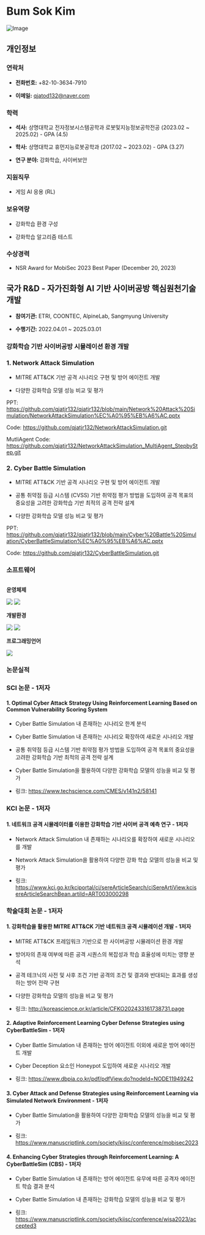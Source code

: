 # Bum Sok Kim

![Image](https://github.com/user-attachments/assets/e23f3a74-1a2b-49a5-b7b2-b74ef0c635b3)

## 개인정보
### 연락처
- **전화번호:** +82-10-3634-7910

- **이메일:** qjatod132@naver.com

### 학력
- **석사:** 상명대학교 전자정보시스템공학과 로봇및지능정보공학전공 (2023.02 ~ 2025.02) - GPA (4.5)

- **학사:** 상명대학교 휴먼지능로봇공학과 (2017.02 ~ 2023.02) - GPA (3.27)

- **연구 분야:** 강화학습, 사이버보안

### 지원직무
- 게임 AI 응용 (RL)

### 보유역량
- 강화학습 환경 구성

- 강화학습 알고리즘 테스트

### 수상경력
- NSR Award for MobiSec 2023 Best Paper (December 20, 2023)

## 국가 R&D - 자가진화형 AI 기반 사이버공방 핵심원천기술 개발
- **참여기관:** ETRI, COONTEC, AlpineLab, Sangmyung University

- **수행기간:** 2022.04.01 ~ 2025.03.01

### 강화학습 기반 사이버공방 시뮬레이션 환경 개발
### 1. Network Attack Simulation
- MITRE ATT&CK 기반 공격 시나리오 구현 및 방어 에이전트 개발

- 다양한 강화학습 모델 성능 비교 및 평가

PPT: https://github.com/qjatjr132/qjatjr132/blob/main/Network%20Attack%20Simulation/NetworkAttackSimulation%EC%A0%95%EB%A6%AC.pptx

Code: https://github.com/qjatjr132/NetworkAttackSimulation.git

MutliAgent Code: https://github.com/qjatjr132/NetworkAttackSimulation_MultiAgent_StepbyStep.git

### 2. Cyber Battle Simulation
- MITRE ATT&CK 기반 공격 시나리오 구현 및 방어 에이전트 개발

- 공통 취약점 등급 시스템 (CVSS) 기반 취약점 평가 방법을 도입하여 공격 목표의 중요성을 고려한 강화학습 기반 최적의 공격 전략 설계

- 다양한 강화학습 모델 성능 비교 및 평가

PPT: https://github.com/qjatjr132/qjatjr132/blob/main/Cyber%20Battle%20Simulation/CyberBattleSimulation%EC%A0%95%EB%A6%AC.pptx

Code: https://github.com/qjatjr132/CyberBattleSimulation.git

### 소프트웨어
<div style="display:flex; flex-direction:column; align-items:flex-start;">
    <!-- 운영체제 -->
    <p><strong>운영체제</strong></p>
    <div>
        <img src="https://img.shields.io/badge/Ubuntu-E95420?style=for-the-badge&logo=ubuntu&logoColor=white">
        <img src="https://img.shields.io/badge/Windows-0078D6?style=for-the-badge&logo=windows&logoColor=white">
    </div>
    <!-- 개발환경 -->
    <p><strong>개발환경</strong></p>
    <div>
        <img src="https://img.shields.io/badge/PyCharm-000000?style=for-the-badge&logo=pycharm&logoColor=white">
        <img src="https://img.shields.io/badge/Visual%20Studio%20Code-007ACC?style=for-the-badge&logo=visual-studio-code&logoColor=white">
    </div>
    <!-- 프로그래밍언어 -->
    <p><strong>프로그래밍언어</strong></p>
    <div>
        <img src="https://img.shields.io/badge/Python-3776AB?style=for-the-badge&logo=python&logoColor=white">
    </div>
</div>

### 논문실적
### SCI 논문 - 1저자
#### 1. Optimal Cyber Attack Strategy Using Reinforcement Learning Based on Common Vulnerability Scoring System
- Cyber Battle Simulation 내 존재하는 시나리오 한계 분석

- Cyber Battle Simulation 내 존재하는 시나리오 확장하여 새로운 시나리오 개발

- 공통 취약점 등급 시스템 기반 취약점 평가 방법을 도입하여 공격 목표의 중요성을 고려한 강화학습 기반 최적의 공격 전략 설계

- Cyber Battle Simulation을 활용하여 다양한 강화학습 모델의 성능을 비교 및 평가

- 링크: https://www.techscience.com/CMES/v141n2/58141

### KCI 논문 - 1저자
#### 1. 네트워크 공격 시뮬레이터를 이용한 강화학습 기반 사이버 공격 예측 연구 - 1저자
- Network Attack Simulation 내 존재하는 시나리오를 확장하여 새로운 시나리오를 개발

- Network Attack Simulation을 활용하여 다양한 강화 학습 모델의 성능을 비교 및 평가

- 링크: https://www.kci.go.kr/kciportal/ci/sereArticleSearch/ciSereArtiView.kcisereArticleSearchBean.artiId=ART003000298

### 학술대회 논문 - 1저자
#### 1. 강화학습을 활용한 MITRE ATT&CK 기반 네트워크 공격 시뮬레이션 개발 - 1저자
- MITRE ATT&CK 프레임워크 기반으로 한 사이버공방 시뮬레이션 환경 개발

- 방어자의 존재 여부에 따른 공격 시퀀스의 복잡성과 학습 효율성에 미치는 영향 분석

- 공격 테크닉의 사전 및 사후 조건 기반 공격의 조건 및 결과와 반대되는 효과를 생성하는 방어 전략 구현

- 다양한 강화학습 모델의 성능을 비교 및 평가

- 링크: http://koreascience.or.kr/article/CFKO202433161738731.page

#### 2. Adaptive Reinforcement Learning Cyber Defense Strategies using CyberBattleSim - 1저자
- Cyber Battle Simulation 내 존재하는 방어 에이전트 이외에 새로운 방어 에이전트 개발

- Cyber Deception 요소인 Honeypot 도입하여 새로운 시나리오 개발

- 링크: https://www.dbpia.co.kr/pdf/pdfView.do?nodeId=NODE11949242

#### 3. Cyber Attack and Defense Strategies using Reinforcement Learning via Simulated Network Environment - 1저자
- Cyber Battle Simulation을 활용하여 다양한 강화학습 모델의 성능을 비교 및 평가

- 링크: https://www.manuscriptlink.com/society/kiisc/conference/mobisec2023

#### 4. Enhancing Cyber Strategies through Reinforcement Learning: A CyberBattleSim (CBS) - 1저자
- Cyber Battle Simulation 내 존재하는 방어 에이전트 유무에 따른 공격자 에이전트 학습 결과 분석

- Cyber Battle Simulation 내 존재하는 강화학습 모델의 성능을 비교 및 평가

- 링크: https://www.manuscriptlink.com/society/kiisc/conference/wisa2023/accepted3
